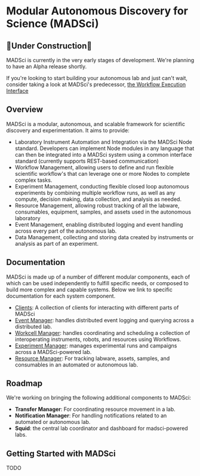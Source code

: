 # Modular Autonomous Discovery for Science (MADSci)

## 🚧Under Construction🚧

MADSci is currently in the very early stages of development. We're planning to have an Alpha release shortly.

If you're looking to start building your autonomous lab and just can't wait, consider taking a look at MADSci's predecessor, [the Workflow Execution Interface](https://github.com/AD-SDL/wei)

## Overview

MADSci is a modular, autonomous, and scalable framework for scientific discovery and experimentation. It aims to provide:

- Laboratory Instrument Automation and Integration via the MADSci Node standard. Developers can implement Node modules in any language that can then be integrated into a MADSci system using a common interface standard (currently supports REST-based communication)
- Workflow Management, allowing users to define and run flexible scientific workflow's that can leverage one or more Nodes to complete complex tasks.
- Experiment Management, conducting flexible closed loop autonomous experiments by combining multiple workflow runs, as well as any compute, decision making, data collection, and analysis as needed.
- Resource Management, allowing robust tracking of all the labware, consumables, equipment, samples, and assets used in the autonomous laboratory
- Event Management, enabling distributed logging and event handling across every part of the autonomous lab.
- Data Management, collecting and storing data created by instruments or analysis as part of an experiment.

## Documentation

MADSci is made up of a number of different modular components, each of which can be used independently to fulfill specific needs, or composed to build more complex and capable systems. Below we link to specific documentation for each system component.

- [Clients](./src/madsci_client/README.md): A collection of clients for interacting with different parts of MADSci
- [Event Manager](./src/madsci_event_manager/README.md): handles distributed event logging and querying across a distributed lab.
- [Workcell Manager](./src/madsci_workcell_manager/README.md): handles coordinating and scheduling a collection of interoperating instruments, robots, and resources using Workflows.
- [Experiment Manager](./src/madsci_experiment_manager/README.md): manages experimental runs and campaigns across a MADSci-powered lab.
- [Resource Manager](./src/madsci_resource_manager/README.md): For tracking labware, assets, samples, and consumables in an automated or autonomous lab.

## Roadmap

We're working on bringing the following additional components to MADSci:

- **Transfer Manager**: For coordinating resource movement in a lab.
- **Notification Manager**: For handling notifications related to an automated or autonomous lab.
- **Squid**: the central lab coordinator and dashboard for madsci-powered labs.


## Getting Started with MADSci

TODO
